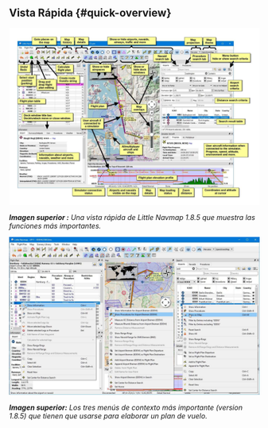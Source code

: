 ## Vista Rápida {#quick-overview}

![Little Navmap Overview](../images/overview.jpg "Little Navmap Overview")

_**Imagen superior :** Una vista rápida de Little Navmap 1.8.5 que muestra las funciones más importantes._

![Little Navmap Context Menus](../images/contextmenus.jpg "Little Navmap Context Menus")

_**Imagen superior:** Los tres menús de contexto más importante \(version 1.8.5\) que tienen que usarse para elaborar un plan de vuelo._

